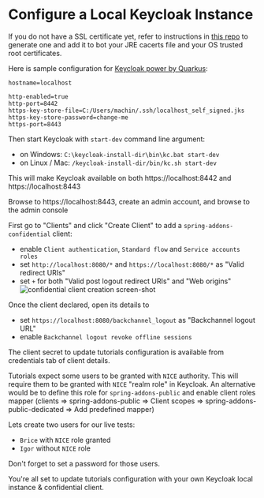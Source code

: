 # Configure a Local Keycloak Instance
If you do not have a SSL certificate yet, refer to instructions in [this repo](https://github.com/ch4mpy/self-signed-certificate-generation) to generate one and add it to bot your JRE cacerts file and your OS trusted root certificates.

Here is sample configuration for [Keycloak power by Quarkus](https://www.keycloak.org/downloads):
```
hostname=localhost

http-enabled=true
http-port=8442
https-key-store-file=C:/Users/machin/.ssh/localhost_self_signed.jks
https-key-store-password=change-me
https-port=8443
```
Then start Keycloak with `start-dev` command line argument:
- on Windows: `C:\keycloak-install-dir\bin\kc.bat start-dev`
- on Linux / Mac: `/keycloak-install-dir/bin/kc.sh start-dev`

This will make Keycloak available on both https://localhost:8442 and https://localhost:8443

Browse to https://localhost:8443, create an admin account, and browse to the admin console

First go to "Clients" and click "Create Client" to add a `spring-addons-confidential` client:
- enable `Client authentication`, `Standard flow` and `Service accounts roles`
- set `http://localhost:8080/*` and `https://localhost:8080/*` as "Valid redirect URIs"
- set `+` for both "Valid post logout redirect URIs" and "Web origins"
![confidential client creation screen-shot](https://github.com/ch4mpy/spring-addons/tree/master/samples/tutorials/readme_pics/keycloak-confidential.png)

Once the client declared, open its details to 
- set `https://localhost:8080/backchannel_logout` as "Backchannel logout URL"
- enable `Backchannel logout revoke offline sessions`

The client secret to update tutorials configuration is available from credentials tab of client details.

Tutorials expect some users to be granted with `NICE` authority. This will require them to be granted with `NICE` "realm role" in Keycloak. An alternative would be to define this role for `spring-addons-public` and enable client roles mapper (clients => spring-addons-public => Client scopes => spring-addons-public-dedicated => Add predefined mapper)

Lets create two users for our live tests:
- `Brice` with `NICE` role granted
- `Igor` without `NICE` role

Don't forget to set a password for those users.

You're all set to update tutorials configuration with your own Keycloak local instance & confidential client.